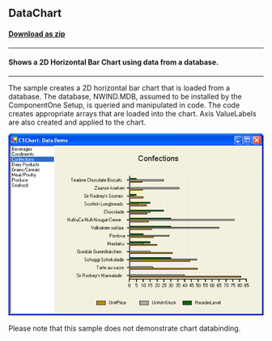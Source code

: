## DataChart
#### [Download as zip](https://grapecity.github.io/DownGit/#/home?url=https://github.com/GrapeCity/ComponentOne-WinForms-Samples/tree/master/NetFramework\Charts\CS\DataChart)
____
#### Shows a 2D Horizontal Bar Chart using data from a database.
____
The sample creates a 2D horizontal bar chart that is loaded from a database. The database, NWIND.MDB, assumed to be installed by the ComponentOne Setup, is queried and manipulated in code. The code creates appropriate arrays that are loaded into the chart.  Axis ValueLabels are also created and applied to the chart.

![screenshot](screenshot.png)

Please note that this sample does not demonstrate chart databinding.